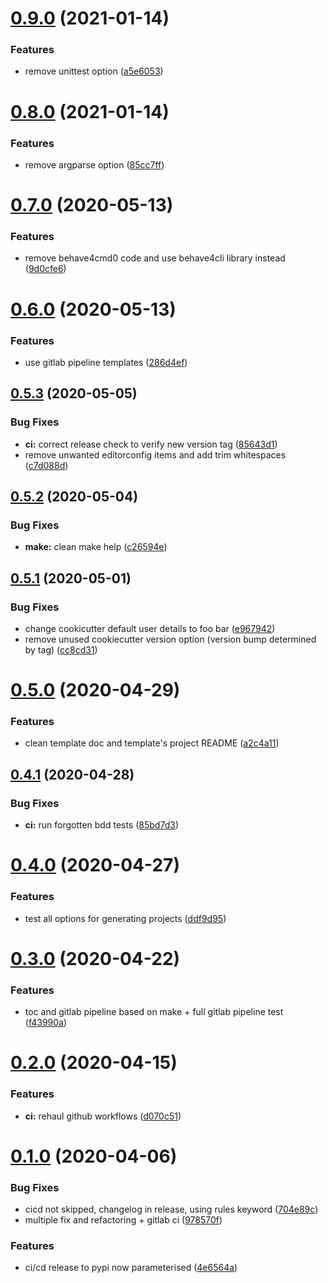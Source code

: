 # [0.9.0](https://github.com/opinionated-digital-center/python-library-project-generator/compare/v0.8.0...v0.9.0) (2021-01-14)


### Features

* remove unittest option ([a5e6053](https://github.com/opinionated-digital-center/python-library-project-generator/commit/a5e6053ce8df2cf3605e102ae67bcdcdf193ee96))

# [0.8.0](https://github.com/opinionated-digital-center/python-library-project-generator/compare/v0.7.0...v0.8.0) (2021-01-14)


### Features

* remove argparse option ([85cc7ff](https://github.com/opinionated-digital-center/python-library-project-generator/commit/85cc7ff3740a7cd72bf6bbd583f7116dc34fc43c))

# [0.7.0](https://github.com/opinionated-digital-center/python-library-project-generator/compare/v0.6.0...v0.7.0) (2020-05-13)


### Features

* remove behave4cmd0 code and use behave4cli library instead ([9d0cfe6](https://github.com/opinionated-digital-center/python-library-project-generator/commit/9d0cfe6e2e14ee101b65f582c7dfdb9d5fa820eb))

# [0.6.0](https://github.com/opinionated-digital-center/python-library-project-generator/compare/v0.5.3...v0.6.0) (2020-05-13)


### Features

* use gitlab pipeline templates ([286d4ef](https://github.com/opinionated-digital-center/python-library-project-generator/commit/286d4ef6bb80fa6ce1f39f3d24066b3f361bc734))

## [0.5.3](https://github.com/opinionated-digital-center/python-library-project-generator/compare/v0.5.2...v0.5.3) (2020-05-05)


### Bug Fixes

* **ci:** correct release check to verify new version tag ([85643d1](https://github.com/opinionated-digital-center/python-library-project-generator/commit/85643d120bca6ce0f65f2b0827c610988e5db75a))
* remove unwanted editorconfig items and add trim whitespaces ([c7d088d](https://github.com/opinionated-digital-center/python-library-project-generator/commit/c7d088d5c2cee5b4a79f8ff15462c40830f515ab))

## [0.5.2](https://github.com/opinionated-digital-center/python-library-project-generator/compare/v0.5.1...v0.5.2) (2020-05-04)


### Bug Fixes

* **make:** clean make help ([c26594e](https://github.com/opinionated-digital-center/python-library-project-generator/commit/c26594ede0fbc6f16b781e797beaaae26492d51e))

## [0.5.1](https://github.com/opinionated-digital-center/python-library-project-generator/compare/v0.5.0...v0.5.1) (2020-05-01)


### Bug Fixes

* change cookicutter default user details  to foo bar ([e967942](https://github.com/opinionated-digital-center/python-library-project-generator/commit/e9679422684d95d694aded82876ae911d418e047))
* remove unused cookiecutter version option (version bump determined by tag) ([cc8cd31](https://github.com/opinionated-digital-center/python-library-project-generator/commit/cc8cd312928310ec83942ff19b46245aca2a2f5d))

# [0.5.0](https://github.com/opinionated-digital-center/python-library-project-generator/compare/v0.4.1...v0.5.0) (2020-04-29)


### Features

* clean template doc and template's project README ([a2c4a11](https://github.com/opinionated-digital-center/python-library-project-generator/commit/a2c4a11d86e9875cac79eb56c3324c72250b6900))

## [0.4.1](https://github.com/opinionated-digital-center/python-library-project-generator/compare/v0.4.0...v0.4.1) (2020-04-28)


### Bug Fixes

* **ci:** run forgotten bdd tests ([85bd7d3](https://github.com/opinionated-digital-center/python-library-project-generator/commit/85bd7d3f94e658234db2b21a192cc78466ce7fd8))

# [0.4.0](https://github.com/opinionated-digital-center/python-library-project-generator/compare/v0.3.0...v0.4.0) (2020-04-27)


### Features

* test all options for generating projects ([ddf9d95](https://github.com/opinionated-digital-center/python-library-project-generator/commit/ddf9d95bed1cf69e137c2d3b90ee97236431f21e))

# [0.3.0](https://github.com/opinionated-digital-center/python-library-project-generator/compare/v0.2.0...v0.3.0) (2020-04-22)


### Features

* toc and gitlab pipeline based on make + full gitlab pipeline test ([f43990a](https://github.com/opinionated-digital-center/python-library-project-generator/commit/f43990a5bc558f0cc25737ffc8b256ddbbbf8c15))

# [0.2.0](https://github.com/opinionated-digital-center/python-library-project-generator/compare/v0.1.0...v0.2.0) (2020-04-15)


### Features

* **ci:** rehaul github workflows ([d070c51](https://github.com/opinionated-digital-center/python-library-project-generator/commit/d070c51f2adcbe3357d722411f98e6307c52fbea))

# [0.1.0](https://github.com/opinionated-digital-center/cookiecutter-pypackage/compare/v0.0.0...v0.1.0) (2020-04-06)


### Bug Fixes

* cicd not skipped, changelog in release, using rules keyword ([704e89c](https://github.com/opinionated-digital-center/cookiecutter-pypackage/commit/704e89cc98427b859ebfbaf52490dbd98c849c9e))
* multiple fix and refactoring + gitlab ci ([978570f](https://github.com/opinionated-digital-center/cookiecutter-pypackage/commit/978570f8380d3c8257e75c56b99e7f0713a7169d))


### Features

* ci/cd release to pypi now parameterised ([4e6564a](https://github.com/opinionated-digital-center/cookiecutter-pypackage/commit/4e6564ac0101edfc7a4be984ae3183d4835bda2b))
